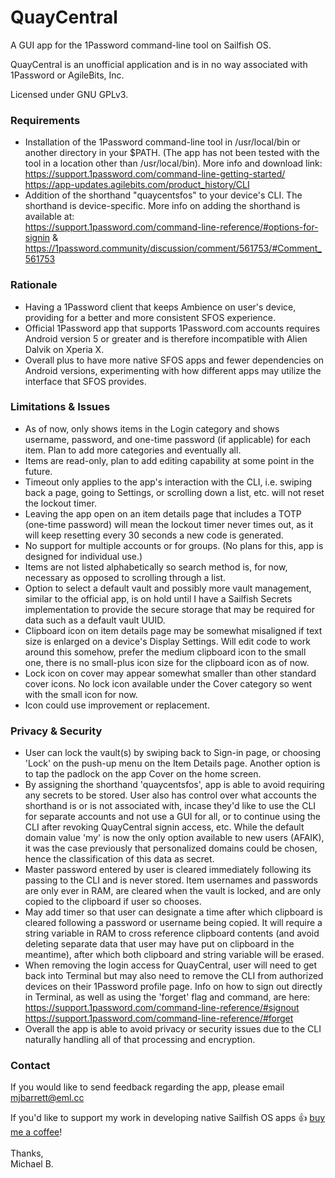 # QuayCentral
A GUI app for the 1Password command-line tool on Sailfish OS.

QuayCentral is an unofficial application and is in no way associated with 1Password or AgileBits, Inc.

Licensed under GNU GPLv3.

<h3>Requirements</h3>

- Installation of the 1Password command-line tool in /usr/local/bin or another directory in your $PATH. (The app has not been tested with the tool in a location other than /usr/local/bin). More info and download link:<br>
    https://support.1password.com/command-line-getting-started/<br>
    https://app-updates.agilebits.com/product_history/CLI
- Addition of the shorthand "quaycentsfos" to your device's CLI. The shorthand is device-specific. More info on adding the shorthand is available at:<br>
    https://support.1password.com/command-line-reference/#options-for-signin &<br>
    https://1password.community/discussion/comment/561753/#Comment_561753

<h3>Rationale</h3>

- Having a 1Password client that keeps Ambience on user's device, providing for a better and more consistent SFOS experience.
- Official 1Password app that supports 1Password.com accounts requires Android version 5 or greater and is therefore incompatible with Alien Dalvik on Xperia X.
- Overall plus to have more native SFOS apps and fewer dependencies on Android versions, experimenting with how different apps may utilize the interface that SFOS provides.

<h3>Limitations & Issues</h3>

- As of now, only shows items in the Login category and shows username, password, and one-time password (if applicable) for each item. Plan to add more categories and eventually all.
- Items are read-only, plan to add editing capability at some point in the future.
- Timeout only applies to the app's interaction with the CLI, i.e. swiping back a page, going to Settings, or scrolling down a list, etc. will not reset the lockout timer.
- Leaving the app open on an item details page that includes a TOTP (one-time password) will mean the lockout timer never times out, as it will keep resetting every 30 seconds a new code is generated.
- No support for multiple accounts or for groups. (No plans for this, app is designed for individual use.)
- Items are not listed alphabetically so search method is, for now, necessary as opposed to scrolling through a list.
- Option to select a default vault and possibly more vault management, similar to the official app, is on hold until I have a Sailfish Secrets implementation to provide the secure storage that may be required for data such as a default vault UUID.
- Clipboard icon on item details page may be somewhat misaligned if text size is enlarged on a device's Display Settings. Will edit code to work around this somehow, prefer the medium clipboard icon to the small one, there is no small-plus icon size for the clipboard icon as of now.
- Lock icon on cover may appear somewhat smaller than other standard cover icons. No lock icon available under the Cover category so went with the small icon for now.
- Icon could use improvement or replacement.

<h3>Privacy & Security</h3>

- User can lock the vault(s) by swiping back to Sign-in page, or choosing 'Lock' on the push-up menu on the Item Details page. Another option is to tap the padlock on the app Cover on the home screen.
- By assigning the shorthand 'quaycentsfos', app is able to avoid requiring any secrets to be stored. User also has control over what accounts the shorthand is or is not associated with, incase they'd like to use the CLI for separate accounts and not use a GUI for all, or to continue using the CLI after revoking QuayCentral signin access, etc. While the default domain value 'my' is now the only option available to new users (AFAIK), it was the case previously that personalized domains could be chosen, hence the classification of this data as secret.
- Master password entered by user is cleared immediately following its passing to the CLI and is never stored. Item usernames and passwords are only ever in RAM, are cleared when the vault is locked, and are only copied to the clipboard if user so chooses.
- May add timer so that user can designate a time after which clipboard is cleared following a password or username being copied. It will require a string variable in RAM to cross reference clipboard contents (and avoid deleting separate data that user may have put on clipboard in the meantime), after which both clipboard and string variable will be erased.
- When removing the login access for QuayCentral, user will need to get back into Terminal but may also need to remove the CLI from authorized devices on their 1Password profile page. Info on how to sign out directly in Terminal, as well as using the 'forget' flag and command, are here:<br>
    https://support.1password.com/command-line-reference/#signout<br>
    https://support.1password.com/command-line-reference/#forget
- Overall the app is able to avoid privacy or security issues due to the CLI naturally handling all of that processing and encryption.

<h3>Contact</h3>

If you would like to send feedback regarding the app, please email mjbarrett@eml.cc

If you'd like to support my work in developing native Sailfish OS apps 👍 <a href="https://buymeacoffee.com/michaeljb">buy me a coffee</a>!<br>
<br>
Thanks,<br>
Michael B.
